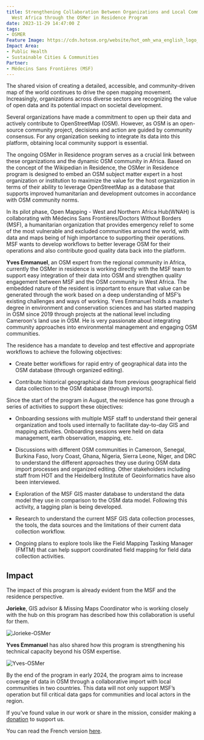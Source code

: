 ```yaml
---
title: Strengthening Collaboration Between Organizations and Local Communities in
  West Africa through the OSMer in Residence Program
date: 2023-11-29 14:47:00 Z
tags:
- OSMER
Feature Image: https://cdn.hotosm.org/website/hot_omh_wna_english_logo_rev_colour_with_tagline-1-2240x1115.png
Impact Area:
- Public Health
- Sustainable Cities & Communities
Partner:
- Médecins Sans Frontières (MSF)
---
```


The shared vision of creating a detailed, accessible, and community-driven map of the world continues to drive the open mapping movement. Increasingly, organizations across diverse sectors are recognizing the value of open data and its potential impact on societal development.

Several organizations have made a commitment to open up their data and actively contribute to OpenStreetMap (OSM). However, as OSM is an open-source community project, decisions and action are guided by community consensus. For any organization seeking to integrate its data into this platform, obtaining local community support is essential.

The ongoing OSMer in Residence program serves as a crucial link between these organizations and the dynamic OSM community in Africa. Based on the concept of the Wikipedian in Residence, the OSMer in Residence program is designed to embed an OSM subject matter expert in a host organization or institution to maximize the value for the host organization in terms of their ability to leverage OpenStreetMap as a database that supports improved humanitarian and development outcomes in accordance with OSM community norms.

In its pilot phase, Open Mapping - West and Northern Africa Hub(WNAH) is collaborating with Médecins Sans Frontières/Doctors Without Borders (MSF), a humanitarian organization that provides emergency relief to some of the most vulnerable and excluded communities around the world, with data and maps being of high importance to supporting their operations. MSF wants to develop workflows to better leverage OSM for their operations and also contribute good quality data back into the platform.

**Yves Emmanuel**, an OSM expert from the regional community in Africa, currently the OSMer in residence is working directly with the MSF team to support easy integration of their data into OSM and strengthen quality engagement between MSF and the OSM community in West Africa. The embedded nature of the resident is important to ensure that value can be generated through the work based on a deep understanding of MSF’s existing challenges and ways of working. Yves Emmanuel holds a master’s degree in environment and conservation sciences and has started mapping in OSM since 2019 through projects at the national level including Cameroon's land use in OSM. He is very passionate about integrating community approaches into environmental management and engaging OSM communities.

The residence has a mandate to develop and test effective and appropriate workflows to achieve the following objectives:

* Create better workflows for rapid entry of geographical data into the OSM database (through organized editing).

* Contribute historical geographical data from previous geographical field data collection to the OSM database (through imports).

Since the start of the program in August, the residence has gone through a series of activities to support these objectives:

* Onboarding sessions with multiple MSF staff to understand their general organization and tools used internally to facilitate day-to-day GIS and mapping activities. Onboarding sessions were held on data management, earth observation, mapping, etc.

* Discussions with different OSM communities in Cameroon, Senegal, Burkina Faso, Ivory Coast, Ghana, Nigeria, Sierra Leone, Niger, and DRC to understand the different approaches they use during OSM data import processes and organized editing. Other stakeholders including staff from HOT and the Heidelberg Institute of Geoinformatics have also been interviewed.

* Exploration of the MSF GIS master database to understand the data model they use in comparison to the OSM data model. Following this activity, a tagging plan is being developed.

* Research to understand the current MSF GIS data collection processes, the tools, the data sources and the limitations of their current data collection workflow.

* Ongoing plans to explore tools like the Field Mapping Tasking Manager (FMTM) that can help support coordinated field mapping for field data collection activities.


## Impact

The impact of this program is already evident from the MSF and the residence perspective.

**Jorieke**, GIS advisor & Missing Maps Coordinator who is working closely with the hub on this program has described how this collaboration is useful for them.

![Jorieke-OSMer](https://cdn.hotosm.org/website/OSMer1.png)

**Yves Emmanuel** has also shared how this program is strengthening his technical capacity beyond his OSM expertise.

![Yves-OSMer](https://cdn.hotosm.org/website/OSMer2.png)

By the end of the program in early 2024, the program aims to increase coverage of data in OSM through a collaborative import with local communities in two countries. This data will not only support MSF’s operation but fill critical data gaps for communities and local actors in the region.

If you've found value in our work or share in the mission, consider making a [donation](https://www.hotosm.org/hubs/open-mapping-hub-west-and-northern-africa/donate/) to support us.

You can read the French version [here](https://www.hotosm.org/projects/osmer-in-residence-fr/).